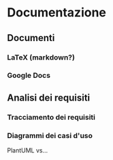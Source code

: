 # Documentazione

## Documenti

### LaTeX (markdown?)

### Google Docs

## Analisi dei requisiti

### Tracciamento dei requisiti

### Diagrammi dei casi d'uso

PlantUML vs...
